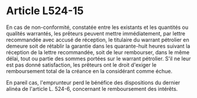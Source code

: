 # Article L524-15

En cas de non-conformité, constatée entre les existants et les quantités ou qualités warrantés, les prêteurs peuvent mettre immédiatement, par lettre recommandée avec accusé de réception, le titulaire du warrant pétrolier en demeure soit de rétablir la garantie dans les quarante-huit heures suivant la réception de la lettre recommandée, soit de leur rembourser, dans le même délai, tout ou partie des sommes portées sur le warrant pétrolier. S'il ne leur est pas donné satisfaction, les prêteurs ont le droit d'exiger le remboursement total de la créance en la considérant comme échue.

En pareil cas, l'emprunteur perd le bénéfice des dispositions du dernier alinéa de l'article L. 524-6, concernant le remboursement des intérêts.
